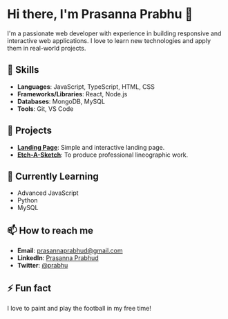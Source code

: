 # Hi there, I'm Prasanna Prabhu 👋

I'm a passionate web developer with experience in building responsive and interactive web applications. I love to learn new technologies and apply them in real-world projects.

## 🚀 Skills

- **Languages**: JavaScript, TypeScript, HTML, CSS
- **Frameworks/Libraries**: React, Node.js
- **Databases**: MongoDB, MySQL
- **Tools**: Git, VS Code

## 🔭 Projects

- **[Landing Page](https://github.com/prasannaprabhud/landing-page)**: Simple and interactive landing page.
- **[Etch-A-Sketch](https://github.com/prasannaprabhud/Etch-A-Sketch)**: To produce professional lineographic work. 

## 🌱 Currently Learning

- Advanced JavaScript
- Python 
- MySQL

## 📫 How to reach me

- **Email**: prasannaprabhud@gmail.com
- **LinkedIn**: [Prasanna Prabhud](https://www.linkedin.com/in/prasannaprabhud/)
- **Twitter**: [@prabhu](https://twitter.com/prabhu-verse)

## ⚡ Fun fact

I love to paint and play the football in my free time!